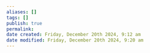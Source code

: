 ```yaml
---
aliases: []
tags: []
publish: true
permalink:
date created: Friday, December 20th 2024, 9:12 am
date modified: Friday, December 20th 2024, 9:20 am
---
```

